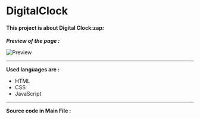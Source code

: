 # DigitalClock
<h4>This project is about Digital Clock:zap:</h4>

**_Preview of the page :_**

![Preview](https://user-images.githubusercontent.com/116950828/211192269-2ab2265b-ce98-4279-b2ae-db1a2c42d2d6.png)

---

**Used languages are :**
<ul>
  <li>HTML</li>
  <li>CSS</li>
  <li>JavaScript</li>
  </ul>
  
---

**Source code in Main File :**
